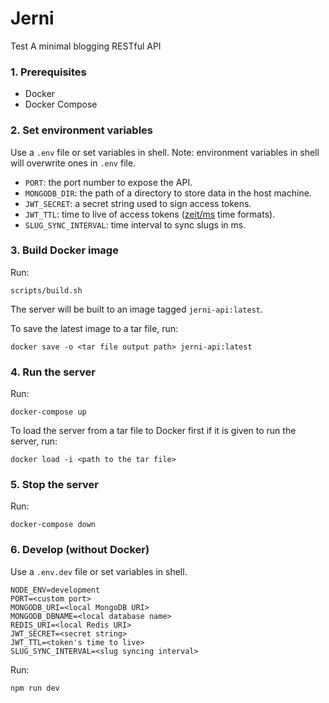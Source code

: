 # Jerni
Test
A minimal blogging RESTful API

### 1. Prerequisites
- Docker
- Docker Compose

### 2. Set environment variables
Use a `.env` file or set variables in shell. Note: environment variables in shell will overwrite ones in `.env` file.

- `PORT`: the port number to expose the API.
- `MONGODB_DIR`: the path of a directory to store data in the host machine.
- `JWT_SECRET`: a secret string used to sign access tokens.
- `JWT_TTL`: time to live of access tokens ([zeit/ms](https://github.com/zeit/ms) time formats).
- `SLUG_SYNC_INTERVAL`: time interval to sync slugs in ms.

### 3. Build Docker image
Run:
```
scripts/build.sh
```
The server will be built to an image tagged `jerni-api:latest`.

To save the latest image to a tar file, run:
```
docker save -o <tar file output path> jerni-api:latest
```

### 4. Run the server
Run:
```
docker-compose up
```
To load the server from a tar file to Docker first if it is given to run the server, run:
```
docker load -i <path to the tar file>
```

### 5. Stop the server
Run:
```
docker-compose down
```

### 6. Develop (without Docker)
Use a `.env.dev` file or set variables in shell.
```
NODE_ENV=development
PORT=<custom port>
MONGODB_URI=<local MongoDB URI>
MONGODB_DBNAME=<local database name>
REDIS_URI=<local Redis URI>
JWT_SECRET=<secret string>
JWT_TTL=<token's time to live>
SLUG_SYNC_INTERVAL=<slug syncing interval>
```
Run:
```
npm run dev
```
